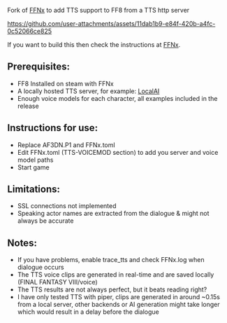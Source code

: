 Fork of [FFNx](https://github.com/julianxhokaxhiu/FFNx) to add TTS support to FF8 from a TTS http server

https://github.com/user-attachments/assets/11dab1b9-e84f-420b-a4fc-0c52066ce825

If you want to build this then check the instructions at [FFNx](https://github.com/julianxhokaxhiu/FFNx).

## Prerequisites:
- FF8 Installed on steam with FFNx
- A locally hosted TTS server, for example: [LocalAI](https://github.com/mudler/LocalAI)
- Enough voice models for each character, all examples included in the release

## Instructions for use:
- Replace AF3DN.P1 and FFNx.toml
- Edit FFNx.toml (TTS-VOICEMOD section) to add you server and voice model paths
- Start game

## Limitations:
- SSL connections not implemented
- Speaking actor names are extracted from the dialogue & might not always be accurate

## Notes:
- If you have problems, enable trace_tts and check FFNx.log when dialogue occurs
- The TTS voice clips are generated in real-time and are saved locally (FINAL FANTASY VIII/voice)
- The TTS results are not always perfect, but it beats reading right?
- I have only tested TTS with piper, clips are generated in around ~0.15s from a local server, other backends or AI generation might take longer which would result in a delay before the dialogue
